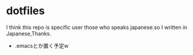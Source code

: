 dotfiles
========
I think this repo is specific user those who speaks japanese.so I written in Japanese,Thanks.

- .emacsとか置く予定w